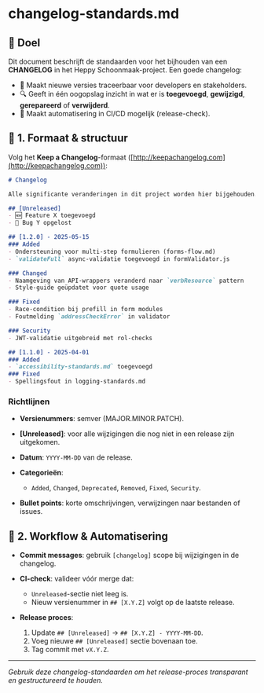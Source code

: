 # changelog-standards.md

## 📝 Doel

Dit document beschrijft de standaarden voor het bijhouden van een **CHANGELOG** in het Heppy Schoonmaak-project. Een goede changelog:

* 📅 Maakt nieuwe versies traceerbaar voor developers en stakeholders.
* 🔍 Geeft in één oogopslag inzicht in wat er is **toegevoegd**, **gewijzigd**, **gerepareerd** of **verwijderd**.
* 🤖 Maakt automatisering in CI/CD mogelijk (release-check).

## 📐 1. Formaat & structuur

Volg het **Keep a Changelog**-formaat ([http://keepachangelog.com](http://keepachangelog.com)):

```markdown
# Changelog

Alle significante veranderingen in dit project worden hier bijgehouden.

## [Unreleased]
- 🆕 Feature X toegevoegd
- 🐞 Bug Y opgelost

## [1.2.0] - 2025-05-15
### Added
- Ondersteuning voor multi-step formulieren (forms-flow.md)  
- `validateFull` async-validatie toegevoegd in formValidator.js

### Changed
- Naamgeving van API-wrappers veranderd naar `verbResource` pattern  
- Style-guide geüpdatet voor quote usage

### Fixed
- Race-condition bij prefill in form modules  
- Foutmelding `addressCheckError` in validator

### Security
- JWT-validatie uitgebreid met rol-checks

## [1.1.0] - 2025-04-01
### Added
- `accessibility-standards.md` toegevoegd
### Fixed
- Spellingsfout in logging-standards.md
```

### Richtlijnen

* **Versienummers**: semver (MAJOR.MINOR.PATCH).
* **\[Unreleased]**: voor alle wijzigingen die nog niet in een release zijn uitgekomen.
* **Datum**: `YYYY-MM-DD` van de release.
* **Categorieën**:

  * `Added`, `Changed`, `Deprecated`, `Removed`, `Fixed`, `Security`.
* **Bullet points**: korte omschrijvingen, verwijzingen naar bestanden of issues.

## 🔄 2. Workflow & Automatisering

* **Commit messages**: gebruik `[changelog]` scope bij wijzigingen in de changelog.
* **CI-check**: valideer vóór merge dat:

  * `Unreleased`-sectie niet leeg is.
  * Nieuw versienummer in `## [X.Y.Z]` volgt op de laatste release.
* **Release proces**:

  1. Update `## [Unreleased]` → `## [X.Y.Z] - YYYY-MM-DD`.
  2. Voeg nieuwe `## [Unreleased]` sectie bovenaan toe.
  3. Tag commit met `vX.Y.Z`.

---

*Gebruik deze changelog-standaarden om het release-proces transparant en gestructureerd te houden.*
